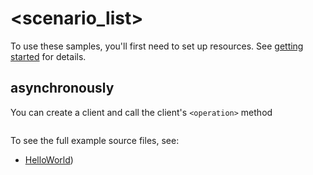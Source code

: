 # <scenario_list>

To use these samples, you'll first need to set up resources. See [getting started](https://github.com/Azure/azure-sdk-for-net/blob/main/sdk/contosowidgetmanager/Azure.Template.Contoso/README.md#getting-started) for details.

## <scenario> asynchronously

You can create a client and call the client's `<operation>` method

```C# Snippet:Azure_Template_Contoso_ScenarioAsync
```

To see the full example source files, see:
* [HelloWorld](https://github.com/Azure/azure-sdk-for-net/blob/main/sdk/contosowidgetmanager/Azure.Template.Contoso/tests/Samples/Sample1_HelloWorldAsync.cs))

<!-- please refer to <https://github.com/Azure/azure-sdk-for-net/main/sdk/template/Azure.Template/samples/Sample1_HelloWorldAsync.md> to write sample readme file. -->